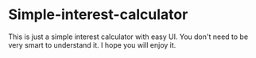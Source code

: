 # Simple-interest-calculator
This is just a simple interest calculator with easy UI.
You don't need to be very smart to understand it.
I hope you will enjoy it.
